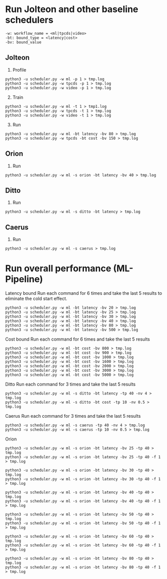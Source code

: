 # Run Jolteon and other baseline schedulers

```
-w: workflow_name = <ml|tpcds|video>
-bt: bound_type = <latency|cost>
-bv: bound_value
```

## Jolteon

1. Profile
```
python3 -u scheduler.py -w ml -p 1 > tmp.log
python3 -u scheduler.py -w tpcds -p 1 > tmp.log
python3 -u scheduler.py -w video -p 1 > tmp.log
```

2. Train
```
python3 -u scheduler.py -w ml -t 1 > tmp1.log
python3 -u scheduler.py -w tpcds -t 1 > tmp.log
python3 -u scheduler.py -w video -t 1 > tmp.log
```

3. Run
```
python3 -u scheduler.py -w ml -bt latency -bv 80 > tmp.log
python3 -u scheduler.py -w tpcds -bt cost -bv 150 > tmp.log
```

## Orion

1. Run
```
python3 -u scheduler.py -w ml -s orion -bt latency -bv 40 > tmp.log
```

## Ditto

1. Run
```
python3 -u scheduler.py -w ml -s ditto -bt latency > tmp.log
```

## Caerus

1. Run
```
python3 -u scheduler.py -w ml -s caerus > tmp.log
```

# Run overall performance (ML-Pipeline)

Latency bound
Run each command for 6 times and take the last 5 results to eliminate the cold start effect.
```
python3 -u scheduler.py -w ml -bt latency -bv 20 > tmp.log
python3 -u scheduler.py -w ml -bt latency -bv 25 > tmp.log
python3 -u scheduler.py -w ml -bt latency -bv 30 > tmp.log
python3 -u scheduler.py -w ml -bt latency -bv 40 > tmp.log
python3 -u scheduler.py -w ml -bt latency -bv 80 > tmp.log
python3 -u scheduler.py -w ml -bt latency -bv 500 > tmp.log
```

Cost bound
Run each command for 6 times and take the last 5 results
```
python3 -u scheduler.py -w ml -bt cost -bv 800 > tmp.log
python3 -u scheduler.py -w ml -bt cost -bv 900 > tmp.log
python3 -u scheduler.py -w ml -bt cost -bv 1000 > tmp.log
python3 -u scheduler.py -w ml -bt cost -bv 1600 > tmp.log
python3 -u scheduler.py -w ml -bt cost -bv 2000 > tmp.log
python3 -u scheduler.py -w ml -bt cost -bv 3000 > tmp.log
python3 -u scheduler.py -w ml -bt cost -bv 5000 > tmp.log
```

Ditto
Run each command for 3 times and take the last 5 results
```
python3 -u scheduler.py -w ml -s ditto -bt latency -tp 40 -nv 4 > tmp.log
python3 -u scheduler.py -w ml -s ditto -bt cost -tp 10 -nv 0.5 > tmp.log
```

Caerus
Run each command for 3 times and take the last 5 results
```
python3 -u scheduler.py -w ml -s caerus -tp 40 -nv 4 > tmp.log
python3 -u scheduler.py -w ml -s caerus -tp 10 -nv 0.5 > tmp.log
```

Orion
```
python3 -u scheduler.py -w ml -s orion -bt latency -bv 25 -tp 40 > tmp.log
python3 -u scheduler.py -w ml -s orion -bt latency -bv 25 -tp 40 -f 1 > tmp.log

python3 -u scheduler.py -w ml -s orion -bt latency -bv 30 -tp 40 > tmp.log
python3 -u scheduler.py -w ml -s orion -bt latency -bv 30 -tp 40 -f 1 > tmp.log

python3 -u scheduler.py -w ml -s orion -bt latency -bv 40 -tp 40 > tmp.log
python3 -u scheduler.py -w ml -s orion -bt latency -bv 40 -tp 40 -f 1 > tmp.log

python3 -u scheduler.py -w ml -s orion -bt latency -bv 50 -tp 40 > tmp.log
python3 -u scheduler.py -w ml -s orion -bt latency -bv 50 -tp 40 -f 1 > tmp.log

python3 -u scheduler.py -w ml -s orion -bt latency -bv 60 -tp 40 > tmp.log
python3 -u scheduler.py -w ml -s orion -bt latency -bv 60 -tp 40 -f 1 > tmp.log

python3 -u scheduler.py -w ml -s orion -bt latency -bv 80 -tp 40 > tmp.log
python3 -u scheduler.py -w ml -s orion -bt latency -bv 80 -tp 40 -f 1 > tmp.log
```